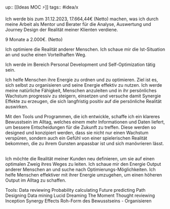 up:: [[Ideas MOC ⚡️]]
tags:: #idea/x 

Ich werde bis zum 31.12.2023, 17.664,44€ (Netto) machen, was ich durch meine Arbeit als Mentor und Berater für die Analyse, Auswertung und Journey Design der Realität meiner Klienten verdiene.

9 Monate a 2.000€. (Netto)


Ich optimiere die Realität anderer Menschen.
Ich schaue mir die Ist-Situation an und suche einen Vorteilhaften Weg.

Ich werde im Bereich Personal Development und Self-Optimization tätig sein.

Ich helfe Menschen ihre Energie zu ordnen und zu optimieren.
Ziel ist es, sich selbst zu organisieren und seine Energie effektiv zu nutzen.
Ich werde meine natürliche Fähigkeit, Menschen anzuleiten und in ihr persönliches Wachstum progressiv zu steigern, einsetzen und versuche damit Synergie Effekte zu erzeugen, die sich langfristig positiv auf die persönliche Realität auswirken.

Mit den Tools und Programmen, die ich entwickle, schaffe ich ein klareres Bewusstsein im Alltag, welches einem mehr Informationen und Daten liefert, um bessere Entscheidungen für die Zukunft zu treffen.
Diese werden so designed und konzipiert werden, dass sie nicht nur einen Wachstum verspüren, sondern auch ein Gefühl von einer spielerischen Realität bekommen, die zu ihrem Gunsten anpassbar ist und sich manövrieren lässt.
 

Ich möchte die Realität meiner Kunden neu definieren, um sie auf einen optimalen Zweig ihres Weges zu leiten.
Ich schaue mir den Energie Output anderer Menschen an und suche nach Optimierungs-Möglichkeiten.
Ich helfe Menschen effektiver mit ihrer Energie umzugehen, um einen höheren Output im Alltag zu schaffen.




Tools:
Data reviewing 
Probability calculating 
Future predicting
Path Designing 
Data mining
Lucid Dreaming
The Moment
Thought reviewing
Inception
Synergy Effects
Roh-Form des Bewusstseins - Organisieren




